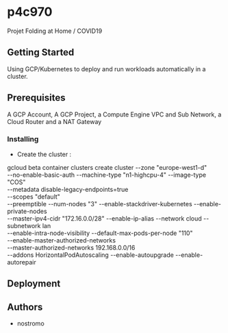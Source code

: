 # p4c970

Projet Folding at Home / COVID19

## Getting Started

Using GCP/Kubernetes to deploy and run workloads automatically in a cluster.

## Prerequisites

A GCP Account, A GCP Project, a Compute Engine VPC and Sub Network, a Cloud Router and a NAT Gateway

### Installing

* Create the cluster :

gcloud beta container clusters create cluster --zone "europe-west1-d" \
--no-enable-basic-auth --machine-type "n1-highcpu-4" --image-type "COS" \
--metadata disable-legacy-endpoints=true \
--scopes "default" \
--preemptible --num-nodes "3" --enable-stackdriver-kubernetes --enable-private-nodes \
--master-ipv4-cidr "172.16.0.0/28" --enable-ip-alias --network cloud --subnetwork lan \
--enable-intra-node-visibility --default-max-pods-per-node "110" \
--enable-master-authorized-networks \
--master-authorized-networks 192.168.0.0/16 \
--addons HorizontalPodAutoscaling --enable-autoupgrade --enable-autorepair

## Deployment


## Authors

* nostromo


